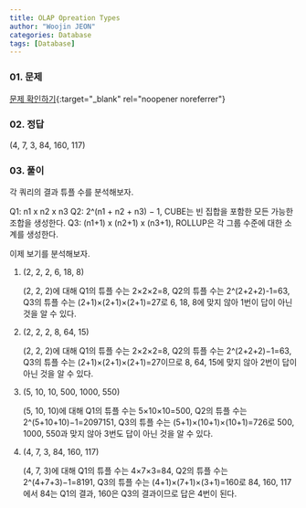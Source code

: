 ```yaml
---
title: OLAP Opreation Types
author: "Woojin JEON"
categories: Database
tags: [Database]
---
```


### 01. 문제

[문제 확인하기](https://www.hackerrank.com/challenges/olap-operation-types-2/problem?isFullScreen=true){:target="_blank" rel="noopener noreferrer"}

### 02. 정답

(4, 7, 3, 84, 160, 117)

### 03. 풀이

각 쿼리의 결과 튜플 수를 분석해보자.

Q1: n1 x n2 x n3
Q2: 2^(n1 + n2 + n3) − 1, CUBE는 빈 집합을 포함한 모든 가능한 조합을 생성한다.
Q3: (n1+1) x (n2+1) x (n3+1), ROLLUP은 각 그룹 수준에 대한 소계를 생성한다.

이제 보기를 분석해보자.

1. (2, 2, 2, 6, 18, 8)

    (2, 2, 2)에 대해
    Q1의 튜플 수는 2×2×2=8,
    Q2의 튜플 수는 2^(2+2+2)-1=63,
    Q3의 튜플 수는 (2+1)×(2+1)×(2+1)=27로
    6, 18, 8에 맞지 않아 1번이 답이 아닌 것을 알 수 있다.

2. (2, 2, 2, 8, 64, 15)

    (2, 2, 2)에 대해
    Q1의 튜플 수는 2×2×2=8,
    Q2의 튜플 수는 2^(2+2+2)−1=63,
    Q3의 튜플 수는 (2+1)×(2+1)×(2+1)=27이므로
    8, 64, 15에 맞지 않아 2번이 답이 아닌 것을 알 수 있다.

3. (5, 10, 10, 500, 1000, 550)

    (5, 10, 10)에 대해
    Q1의 튜플 수는 5×10×10=500,
    Q2의 튜플 수는 2^(5+10+10)−1=2097151,
    Q3의 튜플 수는 (5+1)×(10+1)×(10+1)=726로
    500, 1000, 550과 맞지 않아 3번도 답이 아닌 것을 알 수 있다.

4. (4, 7, 3, 84, 160, 117)

    (4, 7, 3)에 대해
    Q1의 튜플 수는 4×7×3=84,
    Q2의 튜플 수는 2^(4+7+3)−1=8191,
    Q3의 튜플 수는 (4+1)×(7+1)×(3+1)=160로
    84, 160, 117에서 84는 Q1의 결과, 160은 Q3의 결과이므로
    답은 4번이 된다.
